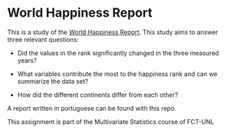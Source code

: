 # World Happiness Report

This is a study of the [World Happiness Report](https://www.kaggle.com/unsdsn/world-happiness). This study aims to answer three relevant questions: 

* Did the values in the rank significantly changed in the three measured years?

* What variables contribute the most to the happiness rank and can we summarize the data set?

* How did the different continents differ from each other?

A report written in portuguese can be found with this repo.

This assignment is part of the Multivariate Statistics course of FCT-UNL
